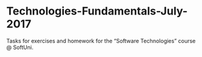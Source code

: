 # Technologies-Fundamentals-July-2017

Tasks for exercises and homework for the “Software Technologies” course @ SoftUni.
